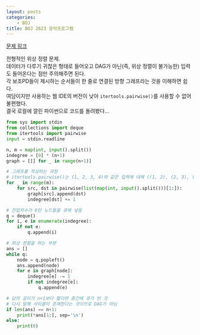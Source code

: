 ```yaml
---
layout: posts
categories:
    - BOJ
title: BOJ 2623 음악프로그램
---
```


[문제 링크](https://www.acmicpc.net/problem/2623)

전형적인 위상 정렬 문제.  
데이터가 다루기 귀찮은 형태로 들어오고 DAG가 아닌(즉, 위상 정렬이 불가능한) 입력도 들어온다는 점만 주의해주면 된다.  
각 보조PD들이 제시하는 순서들이 한 줄로 연결된 방향 그래프라는 것을 이해하면 쉽다.  
여담이지만 사용하는 웹 IDE의 버전이 낮아 `itertools.pairwise()`를 사용할 수 없어 불편했다.  
결국 로컬에 깔린 파이썬으로 코드를 돌려봤다...

```python
from sys import stdin
from collections import deque
from itertools import pairwise
input = stdin.readline

n, m = map(int, input().split())
indegree = [0] * (n+1)
graph = [[] for _ in range(n+1)]

# 그래프를 작성하는 과정
# itertools.pairwise()는 (1, 2, 3, 4)와 같은 입력에 대해 ((1, 2), (2, 3), (3, 4))와 같은 값을 리턴한다
for _ in range(m):
	for src, dst in pairwise(list(map(int, input().split()))[1:]):
		graph[src].append(dst)
		indegree[dst] += 1

# 진입차수가 0인 노드들을 큐에 넣음
q = deque()
for i, e in enumerate(indegree):
	if not e:
		q.append(i)

# 위상 정렬을 하는 부분
ans = []
while q:
	node = q.popleft()
	ans.append(node)
	for e in graph[node]:
		indegree[e] -= 1
		if not indegree[e]:
			q.append(e)

# 답의 길이가 n+1보다 짧다면 중간에 큐가 빈 것
# 다시 말해 사이클이 존재한다는 것이므로 DAG가 아님
if len(ans) == n+1:
	print(*ans[1:], sep='\n')
else:
	print(0)
```
